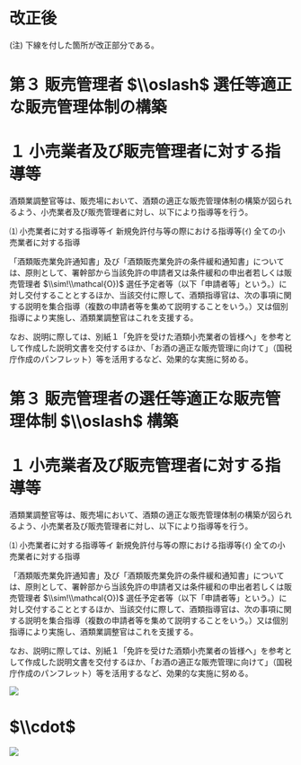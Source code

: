 # 改正後

(注) 下線を付した箇所が改正部分である。

# 第３ 販売管理者 $\\oslash$ 選任等適正な販売管理体制の構築

# １ 小売業者及び販売管理者に対する指導等

酒類業調整官等は、販売場において、酒類の適正な販売管理体制の構築が図られるよう、小売業者及び販売管理者に対し、以下により指導等を行う。

⑴ 小売業者に対する指導等イ 新規免許付与等の際における指導等(ｲ) 全ての小売業者に対する指導

「酒類販売業免許通知書」及び「酒類販売業免許の条件緩和通知書」については、原則として、署幹部から当該免許の申請者又は条件緩和の申出者若しくは販売管理者 $\\sim!\\mathcal{O})$ 選任予定者等（以下「申請者等」という。）に対し交付することとするほか、当該交付に際して、酒類指導官は、次の事項に関する説明を集合指導（複数の申請者等を集めて説明することをいう。）又は個別指導により実施し、酒類業調整官はこれを支援する。

なお、説明に際しては、別紙１「免許を受けた酒類小売業者の皆様へ」を参考として作成した説明文書を交付するほか、「お酒の適正な販売管理に向けて」（国税庁作成のパンフレット）等を活用するなど、効果的な実施に努める。

# 第３ 販売管理者の選任等適正な販売管理体制 $\\oslash$ 構築

# １ 小売業者及び販売管理者に対する指導等

酒類業調整官等は、販売場において、酒類の適正な販売管理体制の構築が図られるよう、小売業者及び販売管理者に対し、以下により指導等を行う。

⑴ 小売業者に対する指導等イ 新規免許付与等の際における指導等(ｲ) 全ての小売業者に対する指導

「酒類販売業免許通知書」及び「酒類販売業免許の条件緩和通知書」については、原則として、署幹部から当該免許の申請者又は条件緩和の申出者若しくは販売管理者 $\\sim!\\mathcal{O})$ 選任予定者等（以下「申請者等」という。）に対し交付することとするほか、当該交付に際して、酒類指導官は、次の事項に関する説明を集合指導（複数の申請者等を集めて説明することをいう。）又は個別指導により実施し、酒類業調整官はこれを支援する。

なお、説明に際しては、別紙１「免許を受けた酒類小売業者の皆様へ」を参考として作成した説明文書を交付するほか、「お酒の適正な販売管理に向けて」（国税庁作成のパンフレット）等を活用するなど、効果的な実施に努める。

![](https://www.nta.go.jp/tmp/53fbe0b3-39a9-4528-8b32-c80d3655d333/images/adbc524443ecad04f14195930d0db45ce989d5e42835f6bd501bbb1fe2de931f.jpg)

# $\\cdot$

![](https://www.nta.go.jp/tmp/53fbe0b3-39a9-4528-8b32-c80d3655d333/images/8ceda9f7af3c3a6eee29e14d75a0f9669c591a64e494a6ebbe514f1151d60402.jpg)